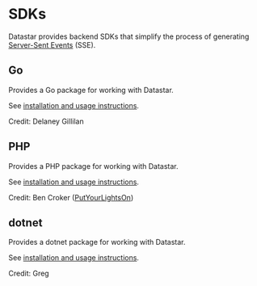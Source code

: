 # SDKs

Datastar provides backend SDKs that simplify the process of generating [Server-Sent Events](https://en.wikipedia.org/wiki/Server-sent_events) (SSE).

## Go

Provides a Go package for working with Datastar.

See [installation and usage instructions](https://github.com/starfederation/datastar/tree/main/sdk/go).

Credit: Delaney Gillilan

## PHP

Provides a PHP package for working with Datastar.

See [installation and usage instructions](https://github.com/starfederation/datastar/tree/main/sdk/php).

Credit: Ben Croker ([PutYourLightsOn](https://putyourlightson.com/))

## dotnet

Provides a dotnet package for working with Datastar.

See [installation and usage instructions](https://github.com/starfederation/datastar/tree/main/sdk/dotnet).

Credit: Greg